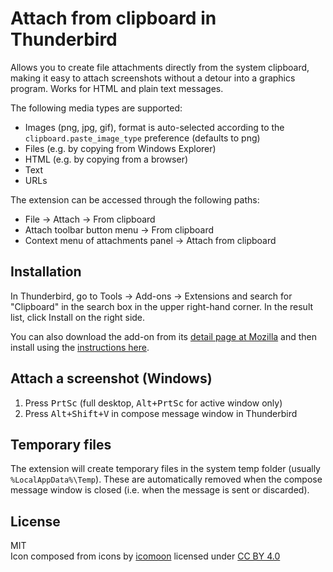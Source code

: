 # Attach from clipboard in Thunderbird

Allows you to create file attachments directly from the system clipboard, making
it easy to attach screenshots without a detour into a graphics program. Works for HTML and plain text messages.

The following media types are supported:

* Images (png, jpg, gif), format is auto-selected according to the `clipboard.paste_image_type` preference (defaults to png)
* Files (e.g. by copying from Windows Explorer)
* HTML (e.g. by copying from a browser)
* Text
* URLs

The extension can be accessed through the following paths:

* File → Attach → From clipboard
* Attach toolbar button menu → From clipboard
* Context menu of attachments panel → Attach from clipboard

## Installation

In Thunderbird, go to Tools → Add-ons → Extensions and search for "Clipboard" in the search box in the upper right-hand corner. In the result list, click Install on the right side.

You can also download the add-on from its [detail page at Mozilla](https://addons.mozilla.org/thunderbird/addon/attach-from-clipboard/) and then install using the [instructions here](http://kb.mozillazine.org/Extensions_(Thunderbird)).

## Attach a screenshot (Windows)

1. Press <kbd>PrtSc</kbd> (full desktop, <kbd>Alt+PrtSc</kbd> for active window only)
2. Press <kbd>Alt+Shift+V</kbd> in compose message window in Thunderbird

## Temporary files

The extension will create temporary files in the system temp folder (usually `%LocalAppData%\Temp`). These are automatically removed when the compose message window is closed (i.e. when the message is sent or discarded).

## License

MIT<br>
Icon composed from icons by [icomoon](https://icomoon.io/) licensed under [CC BY 4.0](http://creativecommons.org/licenses/by/4.0/)
